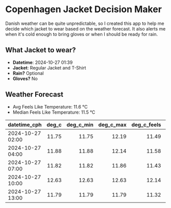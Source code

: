
# Copenhagen Jacket Decision Maker

Danish weather can be quite unpredictable, so I created this app to help me decide which jacket to wear based on the weather forecast. 
It also alerts me when it's cold enough to bring gloves or when I should be ready for rain.

## What Jacket to wear?

- **Datetime**: 2024-10-27 01:39
- **Jacket**: Regular Jacket and T-Shirt
- **Rain?** Optional
- **Gloves?** No

## Weather Forecast
- Avg Feels Like Temperature: 11.6 °C
- Median Feels Like Temperature: 11.5 °C

| datetime_cph     |   deg_c |   deg_c_min |   deg_c_max |   deg_c_feels | weather   | wind   | rain   |
|:-----------------|--------:|------------:|------------:|--------------:|:----------|:-------|:-------|
| 2024-10-27 02:00 |   11.75 |       11.75 |       12.19 |         11.49 | Clouds    | High   | None   |
| 2024-10-27 04:00 |   11.88 |       11.88 |       12.14 |         11.58 | Clouds    | High   | None   |
| 2024-10-27 07:00 |   11.82 |       11.82 |       11.86 |         11.43 | Clouds    | High   | None   |
| 2024-10-27 10:00 |   12.63 |       12.63 |       12.63 |         12.14 | Clouds    | Low    | None   |
| 2024-10-27 13:00 |   11.79 |       11.79 |       11.79 |         11.32 | Rain      | Low    | Low    |
        